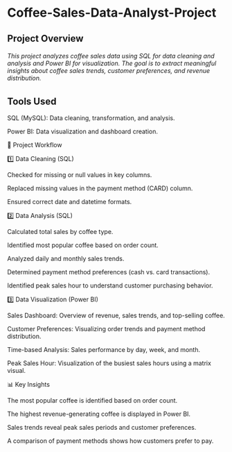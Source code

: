# Coffee-Sales-Data-Analyst-Project

## Project Overview

###### This project analyzes coffee sales data using SQL for data cleaning and analysis and Power BI for visualization. The goal is to extract meaningful insights about coffee sales trends, customer preferences, and revenue distribution.

## Tools Used

SQL (MySQL): Data cleaning, transformation, and analysis.

Power BI: Data visualization and dashboard creation.

📂 Project Workflow

1️⃣ Data Cleaning (SQL)

Checked for missing or null values in key columns.

Replaced missing values in the payment method (CARD) column.

Ensured correct date and datetime formats.

2️⃣ Data Analysis (SQL)

Calculated total sales by coffee type.

Identified most popular coffee based on order count.

Analyzed daily and monthly sales trends.

Determined payment method preferences (cash vs. card transactions).

Identified peak sales hour to understand customer purchasing behavior.

3️⃣ Data Visualization (Power BI)

Sales Dashboard: Overview of revenue, sales trends, and top-selling coffee.

Customer Preferences: Visualizing order trends and payment method distribution.

Time-based Analysis: Sales performance by day, week, and month.

Peak Sales Hour: Visualization of the busiest sales hours using a matrix visual.

📊 Key Insights

The most popular coffee is identified based on order count.

The highest revenue-generating coffee is displayed in Power BI.

Sales trends reveal peak sales periods and customer preferences.

A comparison of payment methods shows how customers prefer to pay.

